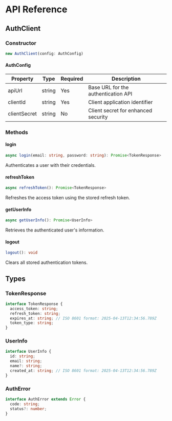 # API Reference

## AuthClient

### Constructor

```typescript
new AuthClient(config: AuthConfig)
```

#### AuthConfig

| Property | Type | Required | Description |
|----------|------|----------|-------------|
| apiUrl | string | Yes | Base URL for the authentication API |
| clientId | string | Yes | Client application identifier |
| clientSecret | string | No | Client secret for enhanced security |

### Methods

#### login

```typescript
async login(email: string, password: string): Promise<TokenResponse>
```

Authenticates a user with their credentials.

#### refreshToken

```typescript
async refreshToken(): Promise<TokenResponse>
```

Refreshes the access token using the stored refresh token.

#### getUserInfo

```typescript
async getUserInfo(): Promise<UserInfo>
```

Retrieves the authenticated user's information.

#### logout

```typescript
logout(): void
```

Clears all stored authentication tokens.

## Types

### TokenResponse

```typescript
interface TokenResponse {
  access_token: string;
  refresh_token: string;
  expires_at: string; // ISO 8601 format: 2025-04-13T12:34:56.789Z
  token_type: string;
}
```

### UserInfo

```typescript
interface UserInfo {
  id: string;
  email: string;
  name?: string;
  created_at: string; // ISO 8601 format: 2025-04-13T12:34:56.789Z
}
```

### AuthError

```typescript
interface AuthError extends Error {
  code: string;
  status?: number;
}
```

